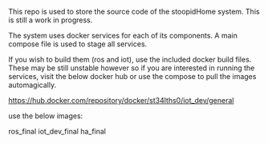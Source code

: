 This repo is used to store the source code of the stoopidHome system. This is still a work in progress. 

The system uses docker services for each of its components. A main compose file is used to stage all services. 

If you wish to build them (ros and iot), use the included docker build files.
These may be still unstable however so if you are interested in running the services, visit the below docker hub or use the compose to pull the images
automagically.  

https://hub.docker.com/repository/docker/st34lths0/iot_dev/general

use the below images:

ros_final
iot_dev_final
ha_final

